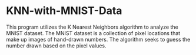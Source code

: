 # KNN-with-MNIST-Data
This program utilizes the K Nearest Neighbors algorithm to analyze the MNIST dataset. The MNIST dataset is a collection of pixel locations that make up images of hand-drawn numbers. The algorithm seeks to guess the number drawn based on the pixel values.
